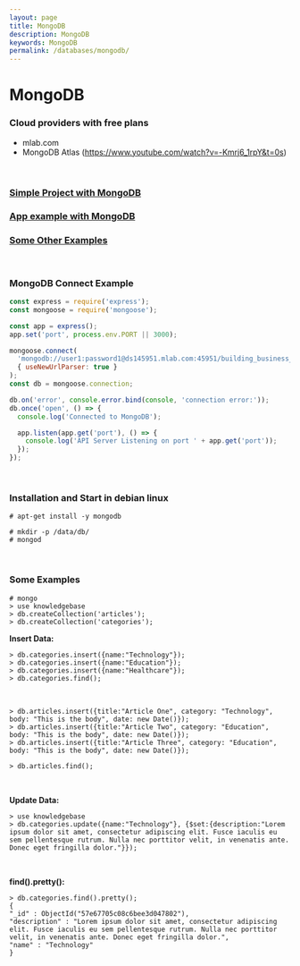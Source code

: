```yaml
---
layout: page
title: MongoDB
description: MongoDB
keywords: MongoDB
permalink: /databases/mongodb/
---
```


# MongoDB

### Cloud providers with free plans

- mlab.com
- MongoDB Atlas (https://www.youtube.com/watch?v=-Kmrj6_1rpY&t=0s)

<br/>

### [Simple Project with MongoDB](https://github.com/webmak1/Rolling-Scopes-School-Nodejs-Course-Task-4-Database-MongoDB-2020)

### [App example with MongoDB](https://github.com/webmakaka/TinyHouse-A-Fullstack-React-Masterclass-with-TypeScript-and-GraphQL)

### [Some Other Examples](https://github.com/webmakaka/build-a-real-time-web-app-in-node.js-angular.js-mongodb/)

<br/>

### MongoDB Connect Example

```js
const express = require('express');
const mongoose = require('mongoose');

const app = express();
app.set('port', process.env.PORT || 3000);

mongoose.connect(
  'mongodb://user1:password1@ds145951.mlab.com:45951/building_business_app_with_vue_and_mongo',
  { useNewUrlParser: true }
);
const db = mongoose.connection;

db.on('error', console.error.bind(console, 'connection error:'));
db.once('open', () => {
  console.log('Connected to MongoDB');

  app.listen(app.get('port'), () => {
    console.log('API Server Listening on port ' + app.get('port'));
  });
});
```

<br/>

### Installation and Start in debian linux

    # apt-get install -y mongodb

    # mkdir -p /data/db/
    # mongod

<br/>

### Some Examples

    # mongo
    > use knowledgebase
    > db.createCollection('articles');
    > db.createCollection('categories');

**Insert Data:**

    > db.categories.insert({name:"Technology"});
    > db.categories.insert({name:"Education"});
    > db.categories.insert({name:"Healthcare"});
    > db.categories.find();

<br/>

    > db.articles.insert({title:"Article One", category: "Technology", body: "This is the body", date: new Date()});
    > db.articles.insert({title:"Article Two", category: "Education", body: "This is the body", date: new Date()});
    > db.articles.insert({title:"Article Three", category: "Education", body: "This is the body", date: new Date()});

    > db.articles.find();

<br/>

**Update Data:**

    > use knowledgebase
    > db.categories.update({name:"Technology"}, {$set:{description:"Lorem ipsum dolor sit amet, consectetur adipiscing elit. Fusce iaculis eu sem pellentesque rutrum. Nulla nec porttitor velit, in venenatis ante. Donec eget fringilla dolor."}});

<br/>

**find().pretty():**

    > db.categories.find().pretty();
    {
    "_id" : ObjectId("57e67705c08c6bee3d047802"),
    "description" : "Lorem ipsum dolor sit amet, consectetur adipiscing elit. Fusce iaculis eu sem pellentesque rutrum. Nulla nec porttitor velit, in venenatis ante. Donec eget fringilla dolor.",
    "name" : "Technology"
    }
